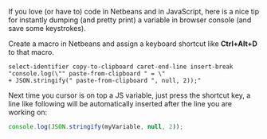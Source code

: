 If you love (or have to) code in Netbeans and in JavaScript, here is a nice tip for instantly dumping (and pretty print) a variable in browser console (and save some keystrokes).

Create a macro in Netbeans and assign a keyboard shortcut like __Ctrl+Alt+D__ to that macro.

```
select-identifier copy-to-clipboard caret-end-line insert-break 
"console.log(\"" paste-from-clipboard " = \" 
+ JSON.stringify(" paste-from-clipboard ", null, 2));"
```

Next time you cursor is on top a JS variable, just press the shortcut key, a line like following will be automatically inserted after the line you are working on:

```javascript
console.log(JSON.stringify(myVariable, null, 2));
```
